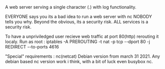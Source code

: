A web server serving a single character (.) with log functionality.

EVERYONE says you its a bad idea to run a web server with nc NOBODY tells you why.
Beyond the obvious, its a security risk. ALL services is a security risk.

To have a unpriviledged user recieve web traffic at port 80(http) rerouting it localy. Run as root :
iptables -A PREROUTING -t nat -p tcp --dport 80 -j REDIRECT --to-ports 4616

"Special" requirements : nc(netcat) Debian version from march 31 2021.
Any debian based nc version work i think, with a bit of luck even busybox nc.
